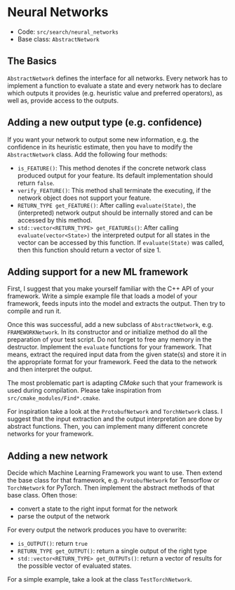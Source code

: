 # Neural Networks
- Code: `src/search/neural_networks`
- Base class: `AbstractNetwork`

## The Basics
`AbstractNetwork` defines the interface for all networks. Every network
has to implement a function to evaluate a state and every network has to declare
which outputs it provides (e.g. heuristic value and preferred operators), 
as well as, provide access to the outputs.

## Adding a new output type (e.g. confidence)
If you want your network to output some new information, e.g. the confidence
in its heuristic estimate, then you have to modify the `AbstractNetwork` class.
Add the following four methods:
- `is_FEATURE()`: This method denotes if the concrete network class produced 
  output for your feature. Its default implementation should return `false`.
- `verify_FEATURE()`: This method shall terminate the executing, if the network
  object does not support your feature.
- `RETURN_TYPE get_FEATURE()`: After calling `evaluate(State)`, the (interpreted)
  network output should be internally stored and can be accessed by this method. 
- `std::vector<RETURN_TYPE> get_FEATUREs()`: After calling `evaluate(vector<State>)`
  the interpreted output for all states in the vector can be accessed by this
  function. If `evaluate(State)` was called, then this function should return 
  a vector of size 1.

## Adding support for a new ML framework

First, I suggest that you make yourself familiar with the C++ API of your
framework. Write a simple example file that loads a model of your framework,
feeds inputs into the model and extracts the output. Then try to compile and
run it.

Once this was successful, add a new subclass of `AbstractNetwork`, e.g. 
`FRAMEWORKNetwork`. In its constructor and or initialize method do all the
preparation of your test script. Do not forget to free any memory in the
destructor. Implement the `evaluate` functions for your framework. That means,
extract the required input data from the given state(s) and store it in the 
appropriate format for your framework. Feed the data to the network
and then interpret the output.

The most problematic part is adapting *CMake* such that your framework is
used during compilation. Please take inspiration from `src/cmake_modules/Find*.cmake`.

For inspiration take a look at the `ProtobufNetwork` and `TorchNetwork` class.
I suggest that the input extraction and the output interpretation are done by
abstract functions. Then, you can implement many different concrete networks
for your framework.

## Adding a new network
Decide which Machine Learning Framework you want to use. Then extend the base
class for that framework, e.g. `ProtobufNetwork` for Tensorflow or `TorchNetwork`
for PyTorch. Then implement the abstract methods of that base class. Often
those:
- convert a state to the right input format for the network
- parse the output of the network

For every output the network produces you have to overwrite:
- `is_OUTPUT()`: return `true`
- `RETURN_TYPE get_OUTPUT()`: return a single output of the right type 
- `std::vector<RETURN_TYPE> get_OUTPUTs()`: return a vector of results for
   the possible vector of evaluated states.


For a simple example, take a look at the class `TestTorchNetwork`.